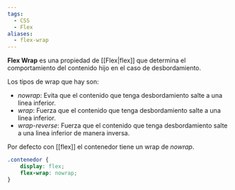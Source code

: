 ```yaml
---
tags:
  - CSS
  - Flex
aliases:
  - flex-wrap
---
```

**Flex Wrap** es una propiedad de [[Flex|flex]] que determina el comportamiento del contenido hijo en el caso de desbordamiento.

Los tipos de wrap que hay son:
- *nowrap*: Evita que el contenido que tenga desbordamiento salte a una linea inferior.
- *wrap*: Fuerza que el contenido que tenga desbordamiento salte a una linea inferior.
- *wrap-reverse*: Fuerza que el contenido que tenga desbordamiento salte a una linea inferior de manera inversa.

Por defecto con [[flex]] el contenedor tiene un wrap de *nowrap*.
```css
.contenedor {
	display: flex;
	flex-wrap: nowrap;
}
```
